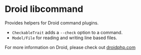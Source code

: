 Droid libcommand
================

Provides helpers for Droid command plugins.

- `CheckableTrait` adds a `--check` option to a command.
- `Model/File` for reading and writing line based files.

For more information on Droid, please check out [droidphp.com](http://droidphp.com)
